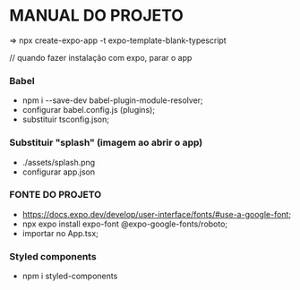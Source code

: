 # MANUAL DO PROJETO

=> npx create-expo-app -t expo-template-blank-typescript

// quando fazer instalação com expo, parar o app

### Babel

- npm i --save-dev babel-plugin-module-resolver;
- configurar babel.config.js (plugins);
- substituir tsconfig.json;

### Substituir "splash" (imagem ao abrir o app)

- ./assets/splash.png
- configurar app.json

### FONTE DO PROJETO

- https://docs.expo.dev/develop/user-interface/fonts/#use-a-google-font;
- npx expo install expo-font @expo-google-fonts/roboto;
- importar no App.tsx;

### Styled components

- npm i styled-components
